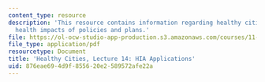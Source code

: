 ```yaml
---
content_type: resource
description: 'This resource contains information regarding healthy cities: Assessing
  health impacts of policies and plans.'
file: https://ol-ocw-studio-app-production.s3.amazonaws.com/courses/11-s941-healthy-cities-assessing-health-impacts-of-policies-and-plans-spring-2016/876eae694d9f855620e2589572afe22a_MIT11_S941S16_Lec14.pdf
file_type: application/pdf
resourcetype: Document
title: 'Healthy Cities, Lecture 14: HIA Applications'
uid: 876eae69-4d9f-8556-20e2-589572afe22a
---
```

